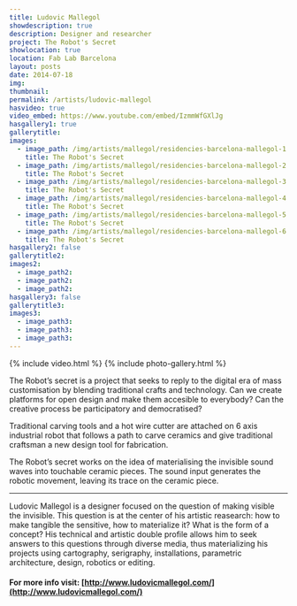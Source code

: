 ```yaml
---
title: Ludovic Mallegol
showdescription: true
description: Designer and researcher
project: The Robot's Secret
showlocation: true
location: Fab Lab Barcelona 
layout: posts
date: 2014-07-18
img: 
thumbnail: 
permalink: /artists/ludovic-mallegol
hasvideo: true
video_embed: https://www.youtube.com/embed/IzmmWfGXlJg
hasgallery1: true   
gallerytitle: 
images:
  - image_path: /img/artists/mallegol/residencies-barcelona-mallegol-1
    title: The Robot's Secret
  - image_path: /img/artists/mallegol/residencies-barcelona-mallegol-2
    title: The Robot's Secret
  - image_path: /img/artists/mallegol/residencies-barcelona-mallegol-3
    title: The Robot's Secret
  - image_path: /img/artists/mallegol/residencies-barcelona-mallegol-4
    title: The Robot's Secret
  - image_path: /img/artists/mallegol/residencies-barcelona-mallegol-5
    title: The Robot's Secret
  - image_path: /img/artists/mallegol/residencies-barcelona-mallegol-6
    title: The Robot's Secret          
hasgallery2: false       
gallerytitle2:  
images2:
  - image_path2: 
  - image_path2: 
  - image_path2: 
hasgallery3: false    
gallerytitle3:  
images3:
  - image_path3: 
  - image_path3: 
  - image_path3:    
---
```


{% include video.html %}
{% include photo-gallery.html %}

The Robot’s secret is a project that seeks to reply to the digital era of mass customisation by blending traditional crafts and technology. Can we create platforms for open design and make them accesible to everybody? Can the creative process be participatory and democratised?

Traditional carving tools and a hot wire cutter are attached on 6 axis industrial robot that follows a path to carve ceramics and give traditional craftsman a new design tool for fabrication. 

The Robot’s secret works on the idea of materialising the invisible sound waves into touchable ceramic pieces. The sound input generates the robotic movement, leaving its trace on the ceramic piece. 

-------

Ludovic Mallegol is a designer focused on the question of making visible the invisible. This question is at the center of his artistic reasearch: how to make tangible the sensitive, how to materialize it? What is the form of a concept? His technical and artistic double profile allows him to seek answers to this questions through diverse media, thus materializing his projects using cartography, serigraphy, installations, parametric architecture, design, robotics or editing.


#### For more info visit: [http://www.ludovicmallegol.com/](http://www.ludovicmallegol.com/)



